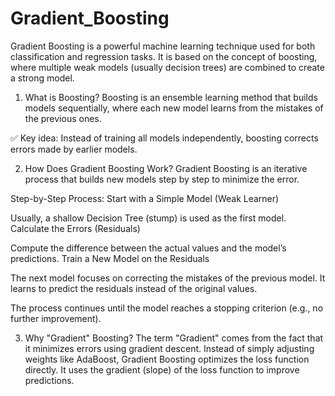 # Gradient_Boosting

Gradient Boosting is a powerful machine learning technique used for both classification and regression tasks. It is based on the concept of boosting, where multiple weak models (usually decision trees) are combined to create a strong model.

1. What is Boosting?
Boosting is an ensemble learning method that builds models sequentially, where each new model learns from the mistakes of the previous ones.

✅ Key idea: Instead of training all models independently, boosting corrects errors made by earlier models.

2. How Does Gradient Boosting Work?
Gradient Boosting is an iterative process that builds new models step by step to minimize the error.

Step-by-Step Process:
Start with a Simple Model (Weak Learner)

Usually, a shallow Decision Tree (stump) is used as the first model.
Calculate the Errors (Residuals)

Compute the difference between the actual values and the model’s predictions.
Train a New Model on the Residuals

The next model focuses on correcting the mistakes of the previous model.
It learns to predict the residuals instead of the original values.

The process continues until the model reaches a stopping criterion (e.g., no further improvement).


3. Why "Gradient" Boosting?
The term "Gradient" comes from the fact that it minimizes errors using gradient descent.
Instead of simply adjusting weights like AdaBoost, Gradient Boosting optimizes the loss function directly.
It uses the gradient (slope) of the loss function to improve predictions.
